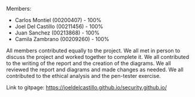 Members:

- Carlos Montiel (00200407) - 100%
- Joel Del Castillo (00211456) - 100%
- Juan Sanchez (00213868) - 100%
- Camila Zambrano (00209260) - 100%

All members contributed equally to the project. We all met in person to discuss the project and worked together to complete it. We all contributed to the writing of the report and the creation of the diagrams. We all reviewed the report and diagrams and made changes as needed. We all contributed to the ethical analysis and the pen-tester exercise.

Link to gitpage: https://joeldelcastillo.github.io/security.github.io/
